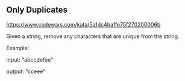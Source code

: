 ## Only Duplicates

https://www.codewars.com/kata/5a1dc4baffe75f270200006b

Given a string, remove any characters that are unique from the string.

Example:

input: "abccdefee"

output: "cceee"
